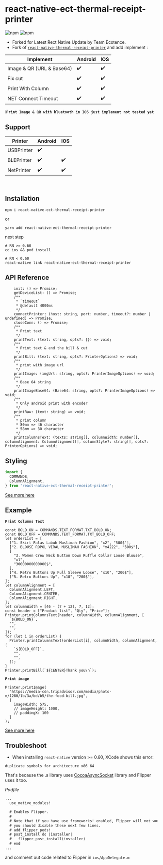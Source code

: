 # react-native-ect-thermal-receipt-printer

![npm](https://img.shields.io/npm/dw/react-native-thermal-receipt-printer?logo=github)
![npm](https://img.shields.io/npm/v/react-native-thermal-receipt-printer-image-qr?color=green&logo=npm&logoColor=green)

- Forked for Latest Rect Native Update by Team Ecotence.
- Fork of [`react-native-thermal-receipt-printer`](https://www.npmjs.com/package/react-native-thermal-receipt-printer) and add implement :
  <br />

| Implement                 | Android            | IOS                |
| ------------------------- | ------------------ | ------------------ |
| Image & QR (URL & Base64) | :heavy_check_mark: | :heavy_check_mark: |
| Fix cut                   | :heavy_check_mark: | :heavy_check_mark: |
| Print With Column         | :heavy_check_mark: | :heavy_check_mark: |
| NET Connect Timeout       | :heavy_check_mark: | :heavy_check_mark: |

:grey_exclamation:**`Print Image & QR with bluetooth in IOS just implement not tested yet`**

## Support

| Printer    | Android            | IOS                |
| ---------- | ------------------ | ------------------ |
| USBPrinter | :heavy_check_mark: |                    |
| BLEPrinter | :heavy_check_mark: | :heavy_check_mark: |
| NetPrinter | :heavy_check_mark: | :heavy_check_mark: |

<br />


## Installation

```
npm i react-native-ect-thermal-receipt-printer
```

or

```
yarn add react-native-ect-thermal-receipt-printer
```

next step

```
# RN >= 0.60
cd ios && pod install

# RN < 0.60
react-native link react-native-ect-thermal-receipt-printer
```

## API Reference

```tsx
    init: () => Promise;
    getDeviceList: () => Promise;
    /**
     * `timeout`
     * @default 4000ms
     */
    connectPrinter: (host: string, port: number, timeout?: number | undefined) => Promise;
    closeConn: () => Promise;
    /**
     * Print text
     */
    printText: (text: string, opts?: {}) => void;
    /**
     * Print text & end the bill & cut
     */
    printBill: (text: string, opts?: PrinterOptions) => void;
    /**
     * print with image url
     */
    printImage: (imgUrl: string, opts?: PrinterImageOptions) => void;
    /**
     * Base 64 string
     */
    printImageBase64: (Base64: string, opts?: PrinterImageOptions) => void;
    /**
     * Only android print with encoder
     */
    printRaw: (text: string) => void;
    /**
     * print column
     * 80mm => 46 character
     * 58mm => 30 character
     */
    printColumnsText: (texts: string[], columnWidth: number[], columnAlignment: ColumnAlignment[], columnStyle?: string[], opts?: PrinterOptions) => void;
```

## Styling

```js
import {
  COMMANDS,
  ColumnAlignment,
} from "react-native-ect-thermal-receipt-printer";
```

[See more here](https://github.com/ecotence/react-native-ect-thermal-receipt-printer)

## Example

**`Print Columns Text`**

```tsx
const BOLD_ON = COMMANDS.TEXT_FORMAT.TXT_BOLD_ON;
const BOLD_OFF = COMMANDS.TEXT_FORMAT.TXT_BOLD_OFF;
let orderList = [
  ["1. Skirt Palas Labuh Muslimah Fashion", "x2", "500$"],
  ["2. BLOUSE ROPOL VIRAL MUSLIMAH FASHION", "x4222", "500$"],
  [
    "3. Women Crew Neck Button Down Ruffle Collar Loose Blouse",
    "x1",
    "30000000000000$",
  ],
  ["4. Retro Buttons Up Full Sleeve Loose", "x10", "200$"],
  ["5. Retro Buttons Up", "x10", "200$"],
];
let columnAlignment = [
  ColumnAlignment.LEFT,
  ColumnAlignment.CENTER,
  ColumnAlignment.RIGHT,
];
let columnWidth = [46 - (7 + 12), 7, 12];
const header = ["Product list", "Qty", "Price"];
Printer.printColumnsText(header, columnWidth, columnAlignment, [
  `${BOLD_ON}`,
  "",
  "",
]);
for (let i in orderList) {
  Printer.printColumnsText(orderList[i], columnWidth, columnAlignment, [
    `${BOLD_OFF}`,
    "",
    "",
  ]);
}
Printer.printBill(`${CENTER}Thank you\n`);
```

**`Print image`**

```tsx
Printer.printImage(
  "https://media-cdn.tripadvisor.com/media/photo-m/1280/1b/3a/bd/b5/the-food-bill.jpg",
  {
    imageWidth: 575,
    // imageHeight: 1000,
    // paddingX: 100
  }
);
```

[See more here](https://github.com/ecotence/react-native-ect-thermal-receipt-printer)

## Troubleshoot

- When installing `react-native` version >= 0.60, XCode shows this error:

```
duplicate symbols for architecture x86_64
```

That's because the .a library uses [CocoaAsyncSocket](https://github.com/robbiehanson/CocoaAsyncSocket) library and Flipper uses it too.

_Podfile_

```diff
...
  use_native_modules!

  # Enables Flipper.
  #
  # Note that if you have use_frameworks! enabled, Flipper will not work and
  # you should disable these next few lines.
  # add_flipper_pods!
  # post_install do |installer|
  #   flipper_post_install(installer)
  # end
...
```

and comment out code related to Flipper in `ios/AppDelegate.m`
